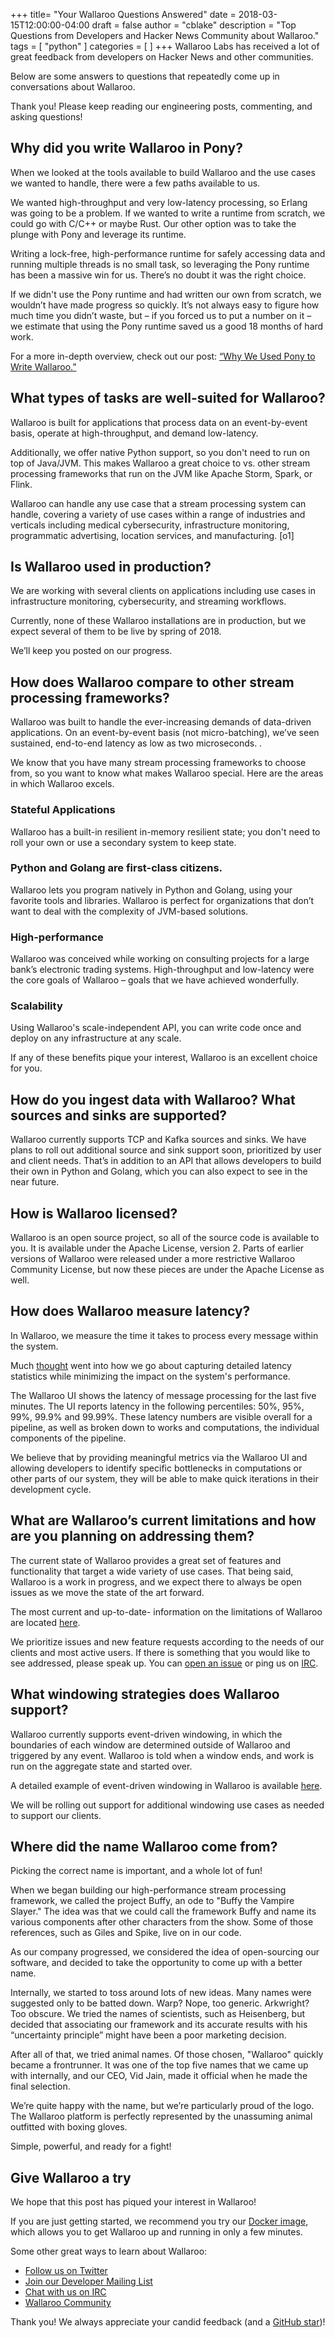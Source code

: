 +++
title= "Your Wallaroo Questions Answered"
date = 2018-03-15T12:00:00-04:00
draft = false
author = "cblake"
description = "Top Questions from Developers and Hacker News Community about Wallaroo."
tags = [
  "python"
]
categories = [
]
+++
Wallaroo Labs has received a lot of great feedback from developers on Hacker News and other communities.

Below are some answers to questions that repeatedly come up in conversations about Wallaroo.

Thank you! Please keep reading our engineering posts, commenting, and asking questions!

## Why did you write Wallaroo in Pony?

When we looked at the tools available to build Wallaroo and the use cases we wanted to handle, there were a few paths available to us.

We wanted high-throughput and very low-latency processing, so Erlang was going to be a problem. If we wanted to write a runtime from scratch, we could go with C/C++ or maybe Rust. Our other option was to take the plunge with Pony and leverage its runtime.

Writing a lock-free, high-performance runtime for safely accessing data and running multiple threads is no small task, so leveraging the Pony runtime has been a massive win for us. There’s no doubt it was the right choice.

If we didn't use the Pony runtime and had written our own from scratch, we wouldn’t have made progress so quickly. It’s not always easy to figure how much time you didn’t waste, but – if you forced us to put a number on it – we estimate that using the Pony runtime saved us a good 18 months of hard work.

For a more in-depth overview, check out our post: [“Why We Used Pony to Write Wallaroo.”](https://blog.wallaroolabs.com/2017/10/why-we-used-pony-to-write-wallaroo/)

## What types of tasks are well-suited for Wallaroo?

Wallaroo is built for applications that process data on an event-by-event basis, operate at high-throughput, and demand low-latency.

Additionally, we offer native Python support, so you don't need to run on top of Java/JVM. This makes Wallaroo a great choice to vs. other stream processing frameworks that run on the JVM like Apache Storm, Spark, or Flink.

Wallaroo can handle any use case that a stream processing system can handle, covering a variety of use cases within a range of industries and verticals including medical cybersecurity, infrastructure monitoring, programmatic advertising, location services, and manufacturing.  [o1]

## Is Wallaroo used in production?

We are working with several clients on applications including use cases in infrastructure monitoring, cybersecurity, and streaming workflows.

Currently, none of these Wallaroo installations are in production, but we expect several of them to be live by spring of 2018.

We’ll keep you posted on our progress.
## How does Wallaroo compare to other stream processing frameworks?

Wallaroo was built to handle the ever-increasing demands of data-driven applications. On an event-by-event basis (not micro-batching), we’ve seen sustained, end-to-end latency as low as two microseconds. .

We know that you have many stream processing frameworks to choose from, so you want to know what makes Wallaroo special. Here are the areas in which Wallaroo excels.

### Stateful Applications
Wallaroo has a built-in resilient in-memory resilient state; you don't need to roll your own or use a secondary system to keep state.

### Python and Golang are first-class citizens.
Wallaroo lets you program natively in Python and Golang, using your favorite tools and libraries.  Wallaroo is perfect for organizations that don’t want to deal with the complexity of JVM-based solutions.

### High-performance
Wallaroo was conceived while working on consulting projects for a large bank’s electronic trading systems.  High-throughput and low-latency were the core goals of Wallaroo – goals that we have achieved wonderfully.

### Scalability
Using Wallaroo's scale-independent API, you can write code once and deploy on any infrastructure at any scale.

If any of these benefits pique your interest, Wallaroo is an excellent choice for you.

## How do you ingest data with Wallaroo? What sources and sinks are supported?

Wallaroo currently supports TCP and Kafka sources and sinks. We have plans to roll out additional source and sink support soon, prioritized by user and client needs. That’s in addition to an API that allows developers to build their own in Python and Golang, which you can also expect to see in the near future.

## How is Wallaroo licensed?

Wallaroo is an open source project, so all of the source code is available to you. It is available under the Apache License, version 2. Parts of earlier versions of Wallaroo were released under a more restrictive Wallaroo Community License, but now these pieces are under the Apache License as well.

## How does Wallaroo measure latency?

In Wallaroo, we measure the time it takes to process every message within the system.

Much [thought](https://blog.wallaroolabs.com/2018/02/building-low-overhead-metrics-collection-for-high-performance-systems/) went into how we go about capturing detailed latency statistics while minimizing the impact on the system's performance.

The Wallaroo UI shows the latency of message processing for the last five minutes.  The UI reports latency in the following percentiles: 50%, 95%, 99%, 99.9% and 99.99%.  These latency numbers are visible overall for a pipeline, as well as broken down to works and computations, the individual components of the pipeline.

We believe that by providing meaningful metrics via the Wallaroo UI and allowing developers to identify specific bottlenecks in computations or other parts of our system, they will be able to make quick iterations in their development cycle.

## What are Wallaroo’s current limitations and how are you planning on addressing them?

The current state of Wallaroo provides a great set of features and functionality that target a wide variety of use cases.  That being said, Wallaroo is a work in progress, and we expect there to always be open issues as we move the state of the art forward.

The most current and up-to-date- information on the limitations of Wallaroo are located [here](https://github.com/WallarooLabs/wallaroo/blob/master/LIMITATIONS.md).

We prioritize issues and new feature requests according to the needs of our clients and most active users. If there is something that you would like to see addressed, please speak up. You can [open an issue](https://github.com/WallarooLabs/wallaroo/issues) or ping us on [IRC](https://webchat.freenode.net/?channels=#wallaroo).
## What windowing strategies does Wallaroo support?

Wallaroo currently supports event-driven windowing, in which the boundaries of each window are determined outside of Wallaroo and triggered by any event. Wallaroo is told when a window ends, and work is run on the aggregate state and started over.

A detailed example of event-driven windowing in Wallaroo is available [here](https://blog.wallaroolabs.com/2017/11/non-native-event-driven-windowing-in-wallaroo/).

We will be rolling out support for additional windowing use cases as needed to support our clients.
## Where did the name Wallaroo come from?

Picking the correct name is important, and a whole lot of fun!

When we began building our high-performance stream processing framework, we called the project Buffy, an ode to "Buffy the Vampire Slayer." The idea was that we could call the framework Buffy and name its various components after other characters from the show.  Some of those references, such as Giles and Spike, live on in our code.

As our company progressed, we considered the idea of open-sourcing our software, and decided to take the opportunity to come up with a better name.

Internally, we started to toss around lots of new ideas. Many names were suggested only to be batted down.  Warp? Nope, too generic. Arkwright? Too obscure. We tried the names of scientists, such as Heisenberg, but decided that associating our framework and its accurate results with his “uncertainty principle” might have been a poor marketing decision.

After all of that, we tried animal names. Of those chosen, "Wallaroo" quickly became a frontrunner.  It was one of the top five names that we came up with internally, and our CEO, Vid Jain, made it official when he made the final selection.

We’re quite happy with the name, but we’re particularly proud of the logo. The Wallaroo platform is perfectly represented by the unassuming animal outfitted with boxing gloves.

Simple, powerful, and ready for a fight!

## Give Wallaroo a try

We hope that this post has piqued your interest in Wallaroo!

If you are just getting started, we recommend you try our [Docker image](https://docs.wallaroolabs.com/book/getting-started/docker-setup.html), which allows you to get Wallaroo up and running in only a few minutes.

Some other great ways to learn about Wallaroo:

* [Follow us on Twitter](https://twitter.com/wallaroolabs)
* [Join our Developer Mailing List](https://groups.io/g/wallaroo)
* [Chat with us on IRC](https://webchat.freenode.net/?channels=#wallaroo)
* [Wallaroo Community](https://www.wallaroolabs.com/community)

Thank you! We always appreciate your candid feedback (and a [GitHub star](https://github.com/WallarooLabs/wallaroo))!
